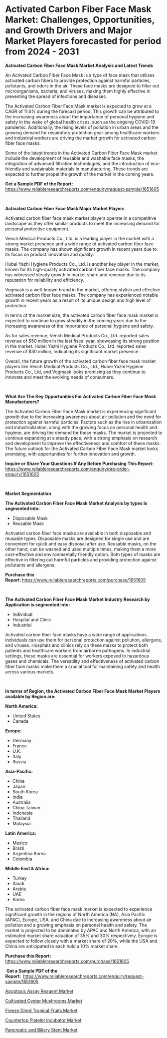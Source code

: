 <p><h1>Activated Carbon Fiber Face Mask Market: Challenges, Opportunities, and Growth Drivers and Major Market Players forecasted for period from 2024 - 2031</h1></p><p><strong>Activated Carbon Fiber Face Mask Market Analysis and Latest Trends</strong></p>
<p><p>An Activated Carbon Fiber Face Mask is a type of face mask that utilizes activated carbon fibers to provide protection against harmful particles, pollutants, and odors in the air. These face masks are designed to filter out microorganisms, bacteria, and viruses, making them highly effective in preventing the spread of infections and diseases.</p><p>The Activated Carbon Fiber Face Mask market is expected to grow at a CAGR of 11.6% during the forecast period. This growth can be attributed to the increasing awareness about the importance of personal hygiene and safety in the wake of global health crises, such as the ongoing COVID-19 pandemic. Additionally, the rising levels of pollution in urban areas and the growing demand for respiratory protection gear among healthcare workers and industrial workers are driving the market growth for activated carbon fiber face masks.</p><p>Some of the latest trends in the Activated Carbon Fiber Face Mask market include the development of reusable and washable face masks, the integration of advanced filtration technologies, and the introduction of eco-friendly and sustainable materials in manufacturing. These trends are expected to further propel the growth of the market in the coming years.</p></p>
<p><strong>Get a Sample PDF of the Report:&nbsp;</strong> <a href="https://www.reliableresearchreports.com/enquiry/request-sample/1651605">https://www.reliableresearchreports.com/enquiry/request-sample/1651605</a></p>
<p>&nbsp;</p>
<p><strong>Activated Carbon Fiber Face Mask Major Market Players</strong></p>
<p><p>Activated carbon fiber face mask market players operate in a competitive landscape as they offer similar products to meet the increasing demand for personal protective equipment. </p><p>Vench Medical Products Co., Ltd. is a leading player in the market with a strong market presence and a wide range of activated carbon fiber face masks. The company has shown significant growth in recent years due to its focus on product innovation and quality. </p><p>Hubei Yazhi Hygiene Products Co., Ltd. is another key player in the market, known for its high-quality activated carbon fiber face masks. The company has witnessed steady growth in market share and revenue due to its reputation for reliability and efficiency.</p><p>Vogmask is a well-known brand in the market, offering stylish and effective activated carbon fiber face masks. The company has experienced notable growth in recent years as a result of its unique design and high level of protection.</p><p>In terms of the market size, the activated carbon fiber face mask market is expected to continue to grow steadily in the coming years due to the increasing awareness of the importance of personal hygiene and safety.</p><p>As for sales revenue, Vench Medical Products Co., Ltd. reported sales revenue of $50 million in the last fiscal year, showcasing its strong position in the market. Hubei Yazhi Hygiene Products Co., Ltd. reported sales revenue of $30 million, indicating its significant market presence.</p><p>Overall, the future growth of the activated carbon fiber face mask market players like Vench Medical Products Co., Ltd., Hubei Yazhi Hygiene Products Co., Ltd, and Vogmask looks promising as they continue to innovate and meet the evolving needs of consumers.</p></p>
<p>&nbsp;</p>
<p><strong>What Are The Key Opportunities For Activated Carbon Fiber Face Mask Manufacturers?</strong></p>
<p><p>The Activated Carbon Fiber Face Mask market is experiencing significant growth due to the increasing awareness about air pollution and the need for protection against harmful particles. Factors such as the rise in urbanization and industrialization, along with the growing focus on personal health and hygiene, are driving the demand for these masks. The market is projected to continue expanding at a steady pace, with a strong emphasis on research and development to improve the effectiveness and comfort of these masks. The future outlook for the Activated Carbon Fiber Face Mask market looks promising, with opportunities for further innovation and growth.</p></p>
<p><strong>Inquire or Share Your Questions If Any Before Purchasing This Report:</strong> <a href="https://www.reliableresearchreports.com/enquiry/pre-order-enquiry/1651605">https://www.reliableresearchreports.com/enquiry/pre-order-enquiry/1651605</a></p>
<p>&nbsp;</p>
<p><strong>Market Segmentation</strong></p>
<p><strong>The Activated Carbon Fiber Face Mask Market Analysis by types is segmented into:</strong></p>
<p><ul><li>Disposable Mask</li><li>Reusable Mask</li></ul></p>
<p><p>Activated carbon fiber face masks are available in both disposable and reusable types. Disposable masks are designed for single use and are convenient for quick and easy disposal after use. Reusable masks, on the other hand, can be washed and used multiple times, making them a more cost-effective and environmentally friendly option. Both types of masks are effective in filtering out harmful particles and providing protection against pollutants and allergens.</p></p>
<p><strong>Purchase this Report:&nbsp;</strong><a href="https://www.reliableresearchreports.com/purchase/1651605">https://www.reliableresearchreports.com/purchase/1651605</a></p>
<p>&nbsp;</p>
<p><strong>The Activated Carbon Fiber Face Mask Market Industry Research by Application is segmented into:</strong></p>
<p><ul><li>Individual</li><li>Hospital and Clinic</li><li>Industrial</li></ul></p>
<p><p>Activated carbon fiber face masks have a wide range of applications. Individuals can use them for personal protection against pollution, allergens, and viruses. Hospitals and clinics rely on these masks to protect both patients and healthcare workers from airborne pathogens. In industrial settings, these masks are essential for workers exposed to hazardous gases and chemicals. The versatility and effectiveness of activated carbon fiber face masks make them a crucial tool for maintaining safety and health across various markets.</p></p>
<p>&nbsp;</p>
<p><strong>In terms of Region, the Activated Carbon Fiber Face Mask Market Players available by Region are:</strong></p>
<p>
    <p> <strong> North America: </strong>
        <ul>
            <li>United States</li>
            <li>Canada</li>
        </ul>
        </p> 
    <p> <strong> Europe: </strong>
        <ul>
            <li>Germany</li>
            <li>France</li>
            <li>U.K.</li>
            <li>Italy</li>
            <li>Russia</li>
        </ul>
        </p> 
    <p> <strong> Asia-Pacific: </strong>
        <ul>
            <li>China</li>
            <li>Japan</li>
            <li>South Korea</li>
            <li>India</li>
            <li>Australia</li>
            <li>China Taiwan</li>
            <li>Indonesia</li>
            <li>Thailand</li>
            <li>Malaysia</li>
        </ul>
        </p> 
    <p> <strong> Latin America: </strong>
        <ul>
            <li>Mexico</li>
            <li>Brazil</li>
            <li>Argentina Korea</li>
            <li>Colombia</li>
        </ul>
        </p> 
    <p> <strong> Middle East & Africa: </strong>
        <ul>
            <li>Turkey</li>
            <li>Saudi</li>
            <li>Arabia</li>
            <li>UAE</li>
            <li>Korea</li>
        </ul>
    </p>
    </p>
<p><p>The activated carbon fiber face mask market is expected to experience significant growth in the regions of North America (NA), Asia Pacific (APAC), Europe, USA, and China due to increasing awareness about air pollution and a growing emphasis on personal health and safety. The market is projected to be dominated by APAC and North America, with an estimated market share valuation of 35% and 30% respectively. Europe is expected to follow closely with a market share of 20%, while the USA and China are anticipated to each hold a 10% market share.</p></p>
<p><strong>Purchase this Report: </strong><a href="https://www.reliableresearchreports.com/purchase/1651605">https://www.reliableresearchreports.com/purchase/1651605</a></p>
<p>&nbsp;<strong>Get a Sample PDF of the Report:&nbsp;&nbsp;</strong><a href="https://www.reliableresearchreports.com/enquiry/request-sample/1651605">https://www.reliableresearchreports.com/enquiry/request-sample/1651605</a></p>
<p><strong></strong></p>
<p><p><a href="https://medium.com/@bobbysalazar65/apoptosis-assay-reagent-market-share-evolution-and-market-growth-trends-2024-2031-607576f233db">Apoptosis Assay Reagent Market</a></p><p><a href="https://github.com/suaretopek9/Market-Research-Report-List-1/blob/main/cultivated-oyster-mushrooms-market.md">Cultivated Oyster Mushrooms Market</a></p><p><a href="https://github.com/mharielmesa/Market-Research-Report-List-1/blob/main/freeze-dried-tropical-fruits-market.md">Freeze Dried Tropical Fruits Market</a></p><p><a href="https://medium.com/@mattwalker9889/countertop-platelet-incubator-market-competitive-analysis-market-trends-and-forecast-to-2031-bb41a533a153">Countertop Platelet Incubator Market</a></p><p><a href="https://medium.com/@bobbysalazar65/pancreatic-and-biliary-stent-market-the-key-to-successful-business-strategy-forecast-till-2031-206bac976d15">Pancreatic and Biliary Stent Market</a></p></p>